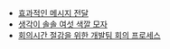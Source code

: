 
- [효과적인 메시지 전달](http://yunsunghan.tistory.com/365 "http://yunsunghan.tistory.com/365")
- [생각이 솔솔 여섯 색깔 모자](http://yunsunghan.tistory.com/377 "http://yunsunghan.tistory.com/377")
- [회의시간 절감을 위한 개발팀 회의 프로세스](http://younghoe.info/951 "http://younghoe.info/951")
